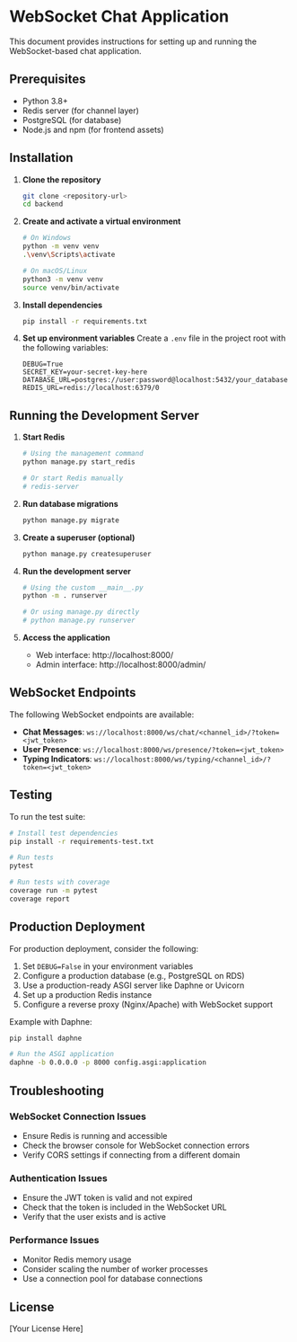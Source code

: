 # WebSocket Chat Application

This document provides instructions for setting up and running the WebSocket-based chat application.

## Prerequisites

- Python 3.8+
- Redis server (for channel layer)
- PostgreSQL (for database)
- Node.js and npm (for frontend assets)

## Installation

1. **Clone the repository**
   ```bash
   git clone <repository-url>
   cd backend
   ```

2. **Create and activate a virtual environment**
   ```bash
   # On Windows
   python -m venv venv
   .\venv\Scripts\activate
   
   # On macOS/Linux
   python3 -m venv venv
   source venv/bin/activate
   ```

3. **Install dependencies**
   ```bash
   pip install -r requirements.txt
   ```

4. **Set up environment variables**
   Create a `.env` file in the project root with the following variables:
   ```
   DEBUG=True
   SECRET_KEY=your-secret-key-here
   DATABASE_URL=postgres://user:password@localhost:5432/your_database
   REDIS_URL=redis://localhost:6379/0
   ```

## Running the Development Server

1. **Start Redis**
   ```bash
   # Using the management command
   python manage.py start_redis
   
   # Or start Redis manually
   # redis-server
   ```

2. **Run database migrations**
   ```bash
   python manage.py migrate
   ```

3. **Create a superuser (optional)**
   ```bash
   python manage.py createsuperuser
   ```

4. **Run the development server**
   ```bash
   # Using the custom __main__.py
   python -m . runserver
   
   # Or using manage.py directly
   # python manage.py runserver
   ```

5. **Access the application**
   - Web interface: http://localhost:8000/
   - Admin interface: http://localhost:8000/admin/

## WebSocket Endpoints

The following WebSocket endpoints are available:

- **Chat Messages**: `ws://localhost:8000/ws/chat/<channel_id>/?token=<jwt_token>`
- **User Presence**: `ws://localhost:8000/ws/presence/?token=<jwt_token>`
- **Typing Indicators**: `ws://localhost:8000/ws/typing/<channel_id>/?token=<jwt_token>`

## Testing

To run the test suite:

```bash
# Install test dependencies
pip install -r requirements-test.txt

# Run tests
pytest

# Run tests with coverage
coverage run -m pytest
coverage report
```

## Production Deployment

For production deployment, consider the following:

1. Set `DEBUG=False` in your environment variables
2. Configure a production database (e.g., PostgreSQL on RDS)
3. Use a production-ready ASGI server like Daphne or Uvicorn
4. Set up a production Redis instance
5. Configure a reverse proxy (Nginx/Apache) with WebSocket support

Example with Daphne:
```bash
pip install daphne

# Run the ASGI application
daphne -b 0.0.0.0 -p 8000 config.asgi:application
```

## Troubleshooting

### WebSocket Connection Issues
- Ensure Redis is running and accessible
- Check the browser console for WebSocket connection errors
- Verify CORS settings if connecting from a different domain

### Authentication Issues
- Ensure the JWT token is valid and not expired
- Check that the token is included in the WebSocket URL
- Verify that the user exists and is active

### Performance Issues
- Monitor Redis memory usage
- Consider scaling the number of worker processes
- Use a connection pool for database connections

## License

[Your License Here]
